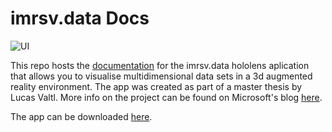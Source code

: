 #  imrsv.data Docs


![UI](https://github.com/lucasvaltl/imrsv.data-documentation/raw/master/GraphScreenshot.png?raw=true "UI")

This repo hosts the [documentation](https://github.com/lucasvaltl/imrsv.data-documentation/blob/master/Content.md) for the imrsv.data hololens aplication that allows you to visualise multidimensional data sets in a 3d augmented reality environment. The app was created as part of a master thesis by Lucas Valtl. More info on the project can be found on Microsoft's blog [here](https://techcommunity.microsoft.com/t5/educator-developer-blog/exploring-data-visualisation-in-mixed-reality-using-the/ba-p/379448). 

The app can be downloaded [here](https://www.microsoft.com/en-us/p/imrsvdata/9msxxfl8hj21).
